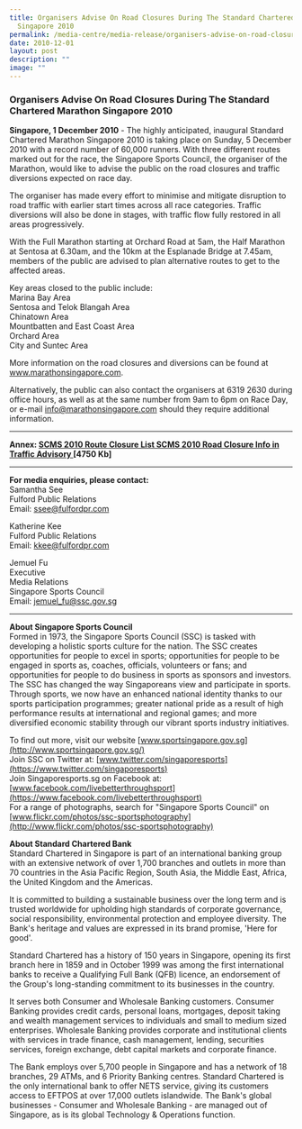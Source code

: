 ```yaml
---
title: Organisers Advise On Road Closures During The Standard Chartered Marathon
  Singapore 2010
permalink: /media-centre/media-release/organisers-advise-on-road-closures-during-the-sc-marathon-singapore-2010/
date: 2010-12-01
layout: post
description: ""
image: ""
---
```

### **Organisers Advise On Road Closures During The Standard Chartered Marathon Singapore 2010**

**Singapore, 1 December 2010** - The highly anticipated, inaugural Standard Chartered Marathon Singapore 2010 is taking place on Sunday, 5 December 2010 with a record number of 60,000 runners. With three different routes marked out for the race, the Singapore Sports Council, the organiser of the Marathon, would like to advise the public on the road closures and traffic diversions expected on race day.

The organiser has made every effort to minimise and mitigate disruption to road traffic with earlier start times across all race categories. Traffic diversions will also be done in stages, with traffic flow fully restored in all areas progressively.

With the Full Marathon starting at Orchard Road at 5am, the Half Marathon at Sentosa at 6.30am, and the 10km at the Esplanade Bridge at 7.45am, members of the public are advised to plan alternative routes to get to the affected areas.

Key areas closed to the public include:
<br>Marina Bay Area
<br>Sentosa and Telok Blangah Area
<br>Chinatown Area
<br>Mountbatten and East Coast Area
<br>Orchard Area
<br>City and Suntec Area

More information on the road closures and diversions can be found at www.marathonsingapore.com.

Alternatively, the public can also contact the organisers at 6319 2630 during office hours, as well as at the same number from 9am to 6pm on Race Day, or e-mail info@marathonsingapore.com should they require additional information.

---

**Annex: [SCMS 2010 Route Closure List SCMS 2010 Road Closure Info in Traffic Advisory ](/files/Media%20Centre/Media%20Release/2010/Dec/SCMS%202010%20Road%20Closure%20Info%20in%20Traffic%20Advisory%20Brochurepdf.pdf) [4750 Kb]**

---

**For media enquiries, please contact:**
<br>
Samantha See
<br>Fulford Public Relations
<br>Email: [ssee@fulfordpr.com](mailto:ssee@fulfordpr.com)

Katherine Kee
<br>Fulford Public Relations
<br>Email: [kkee@fulfordpr.com](mailto:kkee@fulfordpr.com)

Jemuel Fu
<br>Executive
<br>Media Relations
<br>Singapore Sports Council
<br>Email: [jemuel_fu@ssc.gov.sg](mailto:jemuel_fu@ssc.gov.sg)

---

**About Singapore Sports Council**<br>
Formed in 1973, the Singapore Sports Council (SSC) is tasked with developing a holistic sports culture for the nation. The SSC creates opportunities for people to excel in sports; opportunities for people to be engaged in sports as, coaches, officials, volunteers or fans; and opportunities for people to do business in sports as sponsors and investors. The SSC has changed the way Singaporeans view and participate in sports. Through sports, we now have an enhanced national identity thanks to our sports participation programmes; greater national pride as a result of high performance results at international and regional games; and more diversified economic stability through our vibrant sports industry initiatives.

To find out more, visit our website [www.sportsingapore.gov.sg](http://www.sportsingapore.gov.sg/)
<br>
Join SSC on Twitter at: [www.twitter.com/singaporesports](https://www.twitter.com/singaporesports)
<br>
Join Singaporesports.sg on Facebook at: [www.facebook.com/livebetterthroughsport](https://www.facebook.com/livebetterthroughsport)
<br>
For a range of photographs, search for "Singapore Sports Council" on [www.flickr.com/photos/ssc-sportsphotography](http://www.flickr.com/photos/ssc-sportsphotography)

**About Standard Chartered Bank**<br>
Standard Chartered in Singapore is part of an international banking group with an extensive network of over 1,700 branches and outlets in more than 70 countries in the Asia Pacific Region, South Asia, the Middle East, Africa, the United Kingdom and the Americas.

It is committed to building a sustainable business over the long term and is trusted worldwide for upholding high standards of corporate governance, social responsibility, environmental protection and employee diversity. The Bank's heritage and values are expressed in its brand promise, 'Here for good'.

Standard Chartered has a history of 150 years in Singapore, opening its first branch here in 1859 and in October 1999 was among the first international banks to receive a Qualifying Full Bank (QFB) licence, an endorsement of the Group's long-standing commitment to its businesses in the country.

It serves both Consumer and Wholesale Banking customers. Consumer Banking provides credit cards, personal loans, mortgages, deposit taking and wealth management services to individuals and small to medium sized enterprises. Wholesale Banking provides corporate and institutional clients with services in trade finance, cash management, lending, securities services, foreign exchange, debt capital markets and corporate finance.

The Bank employs over 5,700 people in Singapore and has a network of 18 branches, 29 ATMs, and 6 Priority Banking centres. Standard Chartered is the only international bank to offer NETS service, giving its customers access to EFTPOS at over 17,000 outlets islandwide. The Bank's global businesses - Consumer and Wholesale Banking - are managed out of Singapore, as is its global Technology & Operations function.